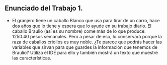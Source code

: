 
## Enunciado del Trabajo 1.
- El granjero tiene un caballo Blanco que usa para tirar de un carro, hace dos años que lo
tiene y espera que lo ayude en su trabajo diario. El caballo Braulio (así es su nombre) come
más de lo que produce: 1250.40 pesos semanales. Pero a pesar de eso, lo conservará
porque la raza de caballos criollos es muy noble.
¿Te parece que podrás hacer las variables que sirvan para que guardes la información que
tenemos de Braulio?
Utiliza el IDE para ello y también mostrá un texto que muestre las características.